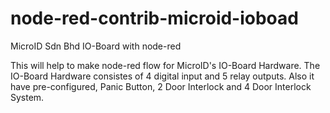 # node-red-contrib-microid-ioboad
MicroID Sdn Bhd IO-Board with node-red

This will help to make node-red flow for MicroID's IO-Board Hardware.
The IO-Board Hardware consistes of 4 digital input and 5 relay outputs.
Also it have pre-configured, Panic Button, 2 Door Interlock and 4 Door Interlock System.
